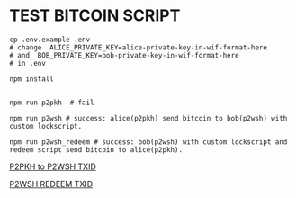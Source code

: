 # TEST BITCOIN SCRIPT

```shell
cp .env.example .env
# change  ALICE_PRIVATE_KEY=alice-private-key-in-wif-format-here
# and  BOB_PRIVATE_KEY=bob-private-key-in-wif-format-here
# in .env

npm install 


npm run p2pkh  # fail

npm run p2wsh # success: alice(p2pkh) send bitcoin to bob(p2wsh) with custom lockscript.

npm run p2wsh_redeem # success: bob(p2wsh) with custom lockscript and redeem script send bitcoin to alice(p2pkh).
```
[P2PKH to P2WSH TXID](https://mempool.space/zh/testnet/tx/0060ffe6fae2834336d6d023944d82b1c5a7686ab62907e1447255f181514668)

[P2WSH REDEEM TXID](https://mempool.space/testnet/tx/5261721e5019f0c66c17c5a6217e1702aa02e3d0eabe42b03d7fed64c1aec655)
